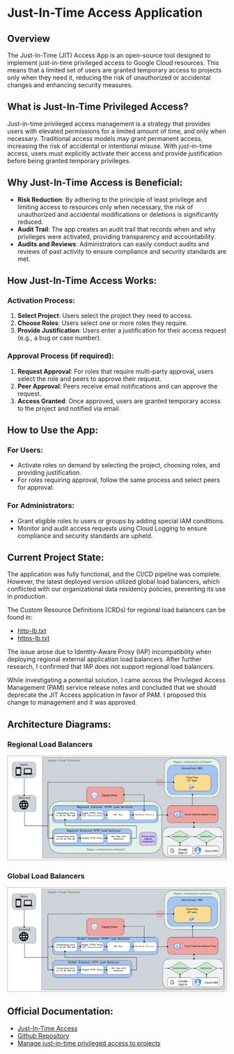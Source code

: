 # Just-In-Time Access Application

## Overview

The Just-In-Time (JIT) Access App is an open-source tool designed to implement just-in-time privileged access to Google Cloud resources. This means that a limited set of users are granted temporary access to projects only when they need it, reducing the risk of unauthorized or accidental changes and enhancing security measures.

## What is Just-In-Time Privileged Access?

Just-in-time privileged access management is a strategy that provides users with elevated permissions for a limited amount of time, and only when necessary. Traditional access models may grant permanent access, increasing the risk of accidental or intentional misuse. With just-in-time access, users must explicitly activate their access and provide justification before being granted temporary privileges.

## Why Just-In-Time Access is Beneficial:

- **Risk Reduction**: By adhering to the principle of least privilege and limiting access to resources only when necessary, the risk of unauthorized and accidental modifications or deletions is significantly reduced.
- **Audit Trail**: The app creates an audit trail that records when and why privileges were activated, providing transparency and accountability.
- **Audits and Reviews**: Administrators can easily conduct audits and reviews of past activity to ensure compliance and security standards are met.

## How Just-In-Time Access Works:

### Activation Process:

1. **Select Project**: Users select the project they need to access.
2. **Choose Roles**: Users select one or more roles they require.
3. **Provide Justification**: Users enter a justification for their access request (e.g., a bug or case number).

### Approval Process (if required):

1. **Request Approval**: For roles that require multi-party approval, users select the role and peers to approve their request.
2. **Peer Approval**: Peers receive email notifications and can approve the request.
3. **Access Granted**: Once approved, users are granted temporary access to the project and notified via email.

## How to Use the App:

### For Users:

- Activate roles on demand by selecting the project, choosing roles, and providing justification.
- For roles requiring approval, follow the same process and select peers for approval.

### For Administrators:

- Grant eligible roles to users or groups by adding special IAM conditions.
- Monitor and audit access requests using Cloud Logging to ensure compliance and security standards are upheld.

## Current Project State:

The application was fully functional, and the CI/CD pipeline was complete. However, the latest deployed version utilized global load balancers, which conflicted with our organizational data residency policies, preventing its use in production.

The Custom Resource Definitions (CRDs) for regional load balancers can be found in:

- [http-lb.txt](acm-infra/load%20balancers/http/http-lb.txt)
- [https-lb.txt](acm-infra/load%20balancers/https/https-lb.txt)

The issue arose due to Identity-Aware Proxy (IAP) incompatibility when deploying regional external application load balancers. After further research, I confirmed that IAP does not support regional load balancers.

While investigating a potential solution, I came across the Privileged Access Management (PAM) service release notes and concluded that we should deprecate the JIT Access application in favor of PAM. I proposed this change to management and it was approved.

## Architecture Diagrams:

### Regional Load Balancers

![Architecture Diagram Regional Load Balancers](architecture-diagrams/regional%20lb/JIT%20Architecture%20Diagram%20-%20Regional.png)

### Global Load Balancers

![Architecture Diagram Global Load Balancers](architecture-diagrams/global%20lb/JIT%20Architecture%20Diagram%20-%20Global.png)

## Official Documentation:

- [Just-In-Time Access](https://googlecloudplatform.github.io/jit-access/)
- [Github Repository](https://github.com/GoogleCloudPlatform/jit-access)
- [Manage just-in-time privileged access to projects](https://cloud.google.com/architecture/manage-just-in-time-privileged-access-to-project)
